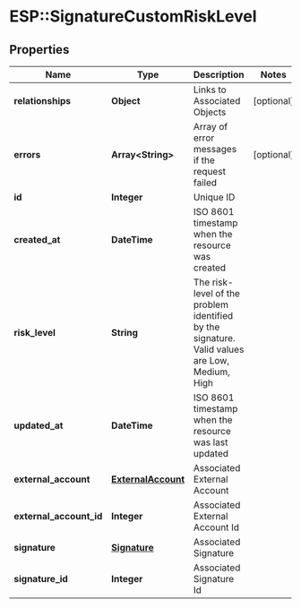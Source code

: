# ESP::SignatureCustomRiskLevel

## Properties
Name | Type | Description | Notes
------------ | ------------- | ------------- | -------------
**relationships** | **Object** | Links to Associated Objects | [optional] 
**errors** | **Array&lt;String&gt;** | Array of error messages if the request failed | [optional] 
**id** | **Integer** | Unique ID | 
**created_at** | **DateTime** | ISO 8601 timestamp when the resource was created | 
**risk_level** | **String** | The risk-level of the problem identified by the signature. Valid values are Low, Medium, High | 
**updated_at** | **DateTime** | ISO 8601 timestamp when the resource was last updated | 
**external_account** | [**ExternalAccount**](ExternalAccount.md) | Associated External Account | 
**external_account_id** | **Integer** | Associated External Account Id | 
**signature** | [**Signature**](Signature.md) | Associated Signature | 
**signature_id** | **Integer** | Associated Signature Id | 


